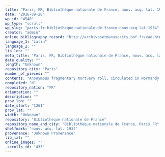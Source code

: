 ```yaml
---
title: "Paris, FR, Bibliothèque nationale de France, nouv. acq. lat. 1934"
date: "2016-09-28"
wp_id: "4540"
wp_type: "scroll"
wp_slug: "paris-fr-bibliotheque-nationale-de-france-nouv-acq-lat-1934"
creator: "admin"
online_bibliography_record: "http://archivesetmanuscrits.bnf.fr/ead.html?id=FRBNFEAD000070238"
language_1: "Latin"
language_2: ""
lib_lon: ""
meta_title: "Paris, FR, Bibliothèque nationale de France, nouv. acq. lat. 1934"
date_quality: ""
length: "Unknown"
repository_city: "Paris"
number_of_pieces: ""
contents: "Anonymous fragmentary mortuary roll, circulated in Normandy."
completed: "N"
repository_nation: "FR"
orientation: ""
description: ""
prov_lon: ""
date_start: "1261"
prov_lat: ""
width: "Unknown"
repository: "Bibliothèque nationale de France"
repository_name_and_city: "Bibliothèque nationale de France, Paris FR"
shelfmark: "nouv. acq. lat. 1934"
provenance: "Unknown Provenance"
lib_lat: ""
online_images: ""
_scrolls_id: "433"
---
```



